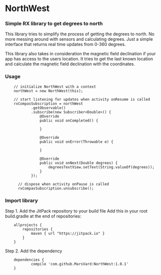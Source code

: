 # NorthWest #
### Simple RX library to get degrees to north 
This library tries to simplify the process of getting the degrees to north. No more messing around with sensors and calculating degrees.
Just a simple interface that returns real time updates from 0-360 degrees.

This library also takes in consideration the magnetic field declination if your app has access to the users location. It tries to get the last known location and calculate the magnetic field declination with the coordinates.

### Usage
        // initialize NorthWest with a context
        northWest = new NorthWest(this);
        
        // start listening for updates when activity onResume is called
        rxCompasSubscription = northWest
                .getObservable()
                .subscribe(new Subscriber<Double>() {
                    @Override
                    public void onCompleted() {

                    }

                    @Override
                    public void onError(Throwable e) {

                    }

                    @Override
                    public void onNext(Double degrees) {
                        degreesTextView.setText(String.valueOf(degrees));
                    }
                });
                
          // dispose when activity onPause is called
          rxCompasSubscription.unsubscribe();

### Import library
Step 1. Add the JitPack repository to your build file
Add this in your root build.gradle at the end of repositories:

		allprojects {
			repositories {
				maven { url "https://jitpack.io" }
			}
		}

Step 2. Add the dependency

		dependencies {
		        compile 'com.github.MarsVard:NorthWest:1.0.1'
		}
